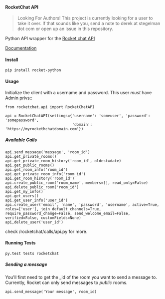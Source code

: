 #### RocketChat API

> Looking For Authors!  This project is currently looking for a user to take it over.  If that sounds like you, send a note to derek at stegelman dot com or open up an issue in this repository.

Python API wrapper for the [Rocket chat API](https://rocket.chat/docs/developer-guides/rest-api)

[Documentation](http://rocket-python.readthedocs.io/en/latest/)

#### Install

    pip install rocket-python

#### Usage

Initialize the client with a username and password.  This user *must* have Admin privs::

    from rocketchat.api import RocketChatAPI

    api = RocketChatAPI(settings={'username': 'someuser', 'password': 'somepassword',
                                  'domain': 'https://myrockethchatdomain.com'})

##### Available Calls
    api.send_message('message', 'room_id')
    api.get_private_rooms()
    api.get_private_room_history('room_id', oldest=date)
    api.get_public_rooms()
    api.get_room_info('room_id')
    api.get_private_room_info('room_id')
    api.get_room_history('room_id')
    api.create_public_room('room_name', members=[], read_only=False)
    api.delete_public_room('room_id')
    api.get_my_info()
    api.get_users()
    api.get_user_info('user_id')
    api.create_user('email', 'name', 'password', 'username', active=True, roles=['user'], join_default_channels=True, require_password_change=False, send_welcome_email=False, verified=False, customFields=None)
    api,delete_user('user_id')

check /rocketchat/calls/api.py for more.

#### Running Tests

    py.test tests rocketchat

##### Sending a message

You'll first need to get the _id of the room you want to send a message to.  Currently, Rocket
can only send messages to *public* rooms.

    api.send_message('Your message', room_id)
